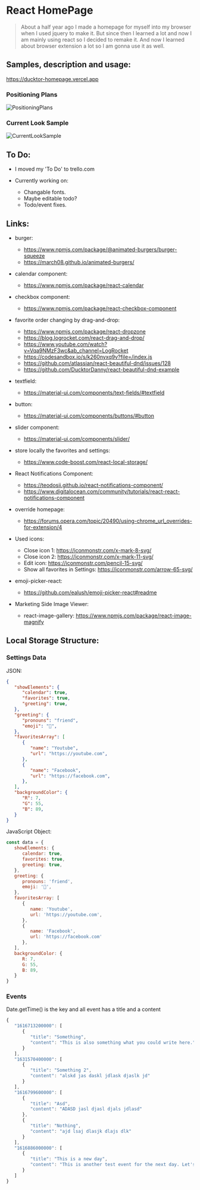 # React HomePage

> About a half year ago I made a homepage for myself into my browser when I used jquery to make it. But since then I learned a lot and now I am mainly using react so I decided to remake it. And now I learned about browser extension a lot so I am gonna use it as well.

## Samples, description and usage:

https://ducktor-homepage.vercel.app

### Positioning Plans
![PositioningPlans](positioning_sample.png)

### Current Look Sample
![CurrentLookSample](current_look_sample_2021_04_29.png)

## To Do:

* I moved my 'To Do' to trello.com

* Currently working on:
   * Changable fonts.
   * Maybe editable todo?
   * Todo/event fixes.

## Links:

* burger:
   * https://www.npmjs.com/package/@animated-burgers/burger-squeeze
   * https://march08.github.io/animated-burgers/

* calendar component:
   * https://www.npmjs.com/package/react-calendar

* checkbox component:
   * https://www.npmjs.com/package/react-checkbox-component

* favorite order changing by drag-and-drop:
   * https://www.npmjs.com/package/react-dropzone
   * https://blog.logrocket.com/react-drag-and-drop/
   * https://www.youtube.com/watch?v=Vqa9NMzF3wc&ab_channel=LogRocket
   * https://codesandbox.io/s/k260nyxq9v?file=/index.js
   * https://github.com/atlassian/react-beautiful-dnd/issues/128
   * https://github.com/DucktorDanny/react-beautiful-dnd-example

* textfield:
   * https://material-ui.com/components/text-fields/#textfield

* button:
   * https://material-ui.com/components/buttons/#button

* slider component:
   * https://material-ui.com/components/slider/

* store locally the favorites and settings:
   * https://www.code-boost.com/react-local-storage/

* React Notifications Component:
   * https://teodosii.github.io/react-notifications-component/
   * https://www.digitalocean.com/community/tutorials/react-react-notifications-component

* override homepage:
   * https://forums.opera.com/topic/20490/using-chrome_url_overrides-for-extension/4

* Used icons:
   * Close icon 1: https://iconmonstr.com/x-mark-8-svg/
   * Close icon 2: https://iconmonstr.com/x-mark-11-svg/
   * Edit icon: https://iconmonstr.com/pencil-15-svg/
   * Show all favorites in Settings: https://iconmonstr.com/arrow-65-svg/

* emoji-picker-react:
   * https://github.com/ealush/emoji-picker-react#readme

* Marketing Side Image Viewer:
   * react-image-gallery: https://www.npmjs.com/package/react-image-magnify

## Local Storage Structure:

### Settings Data

JSON:
```json
{
   "showElements": {
      "calendar": true,
      "favorites": true,
      "greeting": true,
   },
   "greeting": {
      "pronouns": "friend",
      "emoji": "🦆",
   },
   "favoritesArray": [
      {
         "name": "Youtube",
         "url": "https://youtube.com",
      },
      {
         "name": "Facebook",
         "url": "https://facebook.com",
      },
   ],
   "backgroundColor": {
      "R": 7,
      "G": 55,
      "B": 89,
   }
}
```

JavaScript Object:
```js
const data = {
   showElements: {
      calendar: true,
      favorites: true,
      greeting: true,
   },
   greeting: {
      pronouns: 'friend',
      emoji: '🦆',
   },
   favoritesArray: [
      {
         name: 'Youtube',
         url: 'https://youtube.com',
      },
      {
         name: 'Facebook',
         url: 'https://facebook.com'
      },
   ],
   backgroundColor: {
      R: 7,
      G: 55,
      B: 89,
   }
}
```

### Events

Date.getTime() is the key and all event has a title and a content

```js
{
   "1616713200000": [
      {
         "title": "Something",
         "content": "This is also something what you could write here."
      }
   ],
   "1631570400000": [
      {
         "title": "Something 2",
         "content": "alskd jas daskl jdlask djaslk jd"
      }
   ],
   "1616799600000": [
      {
         "title": "Asd",
         "content": "ADASD jasl djasl djals jdlasd"
      },
      {
         "title": "Nothing",
         "content": "ajd lsaj dlasjk dlajs dlk"
      }
   ],
   "1616886000000": [
      {
         "title": "This is a new day",
         "content": "This is another test event for the next day. Let's see how well it works."
      }
   ]
}
```